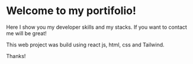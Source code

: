 # Welcome to my portifolio! 

Here I show you my developer skills and my stacks. 
If you want to contact me will be great! 

This web project was build using react js, html, css and Tailwind. 

Thanks! 
